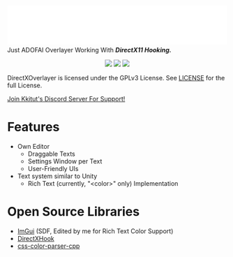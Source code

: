 ![logo](logo/DXOverlayer@4x.png)
Just ADOFAI Overlayer Working With ***DirectX11 Hooking.***

<p align="center">
	<a href="https://github.com/square3ang/DirectXOverlayer/releases/latest"><img src="https://img.shields.io/github/v/release/square3ang/DirectXOverlayer?label=latest&style=for-the-badge"></a>
	<a href="https://github.com/square3ang/DirectXOverlayer/releases"><img src="https://img.shields.io/github/downloads/square3ang/DirectXOverlayer/latest/DirectXOverlayer.zip?style=for-the-badge"></a>
	<a href="https://github.com/square3ang/DirectXOverlayer/graphs/contributors"><img src="https://img.shields.io/github/contributors/square3ang/DirectXOverlayer?style=for-the-badge"></a>
</p>

DirectXOverlayer is licensed under the GPLv3 License. See [LICENSE](LICENSE) for the full License.

[Join Kkitut's Discord Server For Support!](https://discord.gg/vaVXtsRY37)

# Features
* Own Editor
  * Draggable Texts
  * Settings Window per Text
  * User-Friendly UIs
* Text system similar to Unity
  * Rich Text (currently, "\<color>" only) Implementation

# Open Source Libraries

- [ImGui](https://github.com/bvgastel/imgui/tree/sdf) (SDF, Edited by me for Rich Text Color Support)
- [DirectXHook](https://github.com/techiew/DirectXHook)
- [css-color-parser-cpp](https://github.com/mapbox/css-color-parser-cpp)
